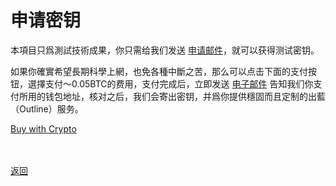 # 申请密钥

本項目只爲測試技術成果，你只需给我们发送 <a href="mailto:wgredlong@protonmail.com?&subject=申请测试密钥">申请邮件</a>，就可以获得测试密钥。

如果你確實希望長期科學上網，也免各種中斷之苦，那么可以点击下面的支付按钮，選擇支付～0.05BTC的费用，支付完成后，立即发送 <a href="mailto:wgredlong@protonmail.com?&subject=我已完成支付，支付钱包地址见邮件正文，请在核对后创建我的出蓝(Outline)密钥">电子邮件</a> 告知我们你支付所用的钱包地址，核对之后，我们会寄出密钥，并爲你提供穩固而且定制的出藍（Outline）服务。

<div> <a class="buy-with-crypto" href="https://commerce.coinbase.com/checkout/27a2a52f-0970-406b-82ad-1b91ae1a6c89"> <span>Buy with Crypto</span> </a> <script src="https://commerce.coinbase.com/v1/checkout.js?version=201807"> </script> </div>

<br><br><a href="https://wgredlong.github.io/">返回</a>
